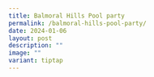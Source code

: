 ```yaml
---
title: Balmoral Hills Pool party
permalink: /balmoral-hills-pool-party/
date: 2024-01-06
layout: post
description: ""
image: ""
variant: tiptap
---
```

